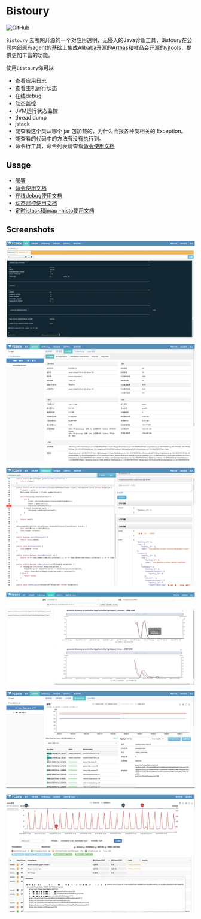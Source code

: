 # Bistoury

![GitHub](https://img.shields.io/github/license/qunarcorp/bistoury) 

`Bistoury` 去哪网开源的一个对应用透明，无侵入的Java诊断工具，Bistoury在公司内部原有agent的基础上集成Alibaba开源的[Arthas](https://github.com/alibaba/arthas)和唯品会开源的[vjtools](https://github.com/vipshop/vjtools)，提供更加丰富的功能。

使用`Bistoury`你可以
- 查看应用日志
- 查看主机运行状态
- 在线debug
- 动态监控
- JVM运行状态监控
- thread dump
- jstack
- 能查看这个类从哪个 jar 包加载的，为什么会报各种类相关的 Exception。
- 能查看的代码中的方法有没有执行到。
- 命令行工具，命令列表请查看[命令使用文档](docs/cn/commands.md)

## Usage

- [部署](docs/cn/deploy.md)
- [命令使用文档](docs/cn/commands.md)
- [在线debug使用文档](docs/cn/debug.md)
- [动态监控使用文档](docs/cn/monitor.md)
- [定时jstack和jmap -histo使用文档](docs/cn/jstack_jmap.md)

## Screenshots
![console](docs/image/console.png)

![jvm](docs/image/jvm.png)

![debug](docs/image/debug_panel.png)

![monitor](docs/image/monitor.png)

![thread_dump](docs/image/thread_dump.png)

![jstacl_dump](docs/image/jstack.png)